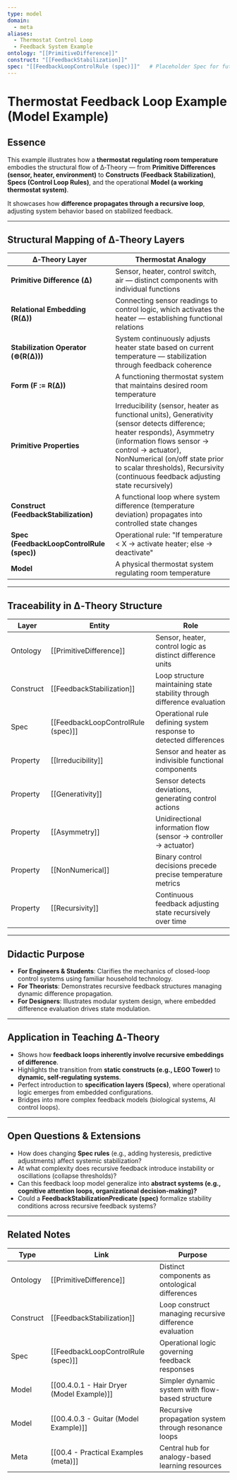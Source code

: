 ```yaml
---
type: model
domain:
  - meta
aliases:
  - Thermostat Control Loop
  - Feedback System Example
ontology: "[[PrimitiveDifference]]"
construct: "[[FeedbackStabilization]]"
spec: "[[FeedbackLoopControlRule (spec)]]"   # Placeholder Spec for future formalization
---
```


# Thermostat Feedback Loop Example (Model Example)

## Essence

This example illustrates how a **thermostat regulating room temperature** embodies the structural flow of ∆‑Theory — from **Primitive Differences (sensor, heater, environment)** to **Constructs (Feedback Stabilization)**, **Specs (Control Loop Rules)**, and the operational **Model (a working thermostat system)**.

It showcases how **difference propagates through a recursive loop**, adjusting system behavior based on stabilized feedback.

---

## Structural Mapping of ∆‑Theory Layers

|∆‑Theory Layer|Thermostat Analogy|
|---|---|
|**Primitive Difference (∆)**|Sensor, heater, control switch, air — distinct components with individual functions|
|**Relational Embedding (R(∆))**|Connecting sensor readings to control logic, which activates the heater — establishing functional relations|
|**Stabilization Operator (⊚(R(∆)))**|System continuously adjusts heater state based on current temperature — stabilization through feedback coherence|
|**Form (F := R(∆))**|A functioning thermostat system that maintains desired room temperature|
|**Primitive Properties**|Irreducibility (sensor, heater as functional units), Generativity (sensor detects difference; heater responds), Asymmetry (information flows sensor → control → actuator), NonNumerical (on/off state prior to scalar thresholds), Recursivity (continuous feedback adjusting state recursively)|
|**Construct (FeedbackStabilization)**|A functional loop where system difference (temperature deviation) propagates into controlled state changes|
|**Spec (FeedbackLoopControlRule (spec))**|Operational rule: "If temperature < X → activate heater; else → deactivate"|
|**Model**|A physical thermostat system regulating room temperature|

---

## Traceability in ∆‑Theory Structure

|Layer|Entity|Role|
|---|---|---|
|Ontology|[[PrimitiveDifference]]|Sensor, heater, control logic as distinct difference units|
|Construct|[[FeedbackStabilization]]|Loop structure maintaining state stability through difference evaluation|
|Spec|[[FeedbackLoopControlRule (spec)]]|Operational rule defining system response to detected differences|
|Property|[[Irreducibility]]|Sensor and heater as indivisible functional components|
|Property|[[Generativity]]|Sensor detects deviations, generating control actions|
|Property|[[Asymmetry]]|Unidirectional information flow (sensor → controller → actuator)|
|Property|[[NonNumerical]]|Binary control decisions precede precise temperature metrics|
|Property|[[Recursivity]]|Continuous feedback adjusting state recursively over time|

---

## Didactic Purpose

- **For Engineers & Students**: Clarifies the mechanics of closed-loop control systems using familiar household technology.
- **For Theorists**: Demonstrates recursive feedback structures managing dynamic difference propagation.
- **For Designers**: Illustrates modular system design, where embedded difference evaluation drives state modulation.

---

## Application in Teaching ∆‑Theory

- Shows how **feedback loops inherently involve recursive embeddings of difference**.
- Highlights the transition from **static constructs (e.g., LEGO Tower)** to **dynamic, self-regulating systems**.
- Perfect introduction to **specification layers (Specs)**, where operational logic emerges from embedded configurations.
- Bridges into more complex feedback models (biological systems, AI control loops).

---

## Open Questions & Extensions

- How does changing **Spec rules** (e.g., adding hysteresis, predictive adjustments) affect systemic stabilization?
- At what complexity does recursive feedback introduce instability or oscillations (collapse thresholds)?
- Can this feedback loop model generalize into **abstract systems (e.g., cognitive attention loops, organizational decision-making)?**
- Could a **FeedbackStabilizationPredicate (spec)** formalize stability conditions across recursive feedback systems?

---

## Related Notes

|Type|Link|Purpose|
|---|---|---|
|Ontology|[[PrimitiveDifference]]|Distinct components as ontological differences|
|Construct|[[FeedbackStabilization]]|Loop construct managing recursive difference evaluation|
|Spec|[[FeedbackLoopControlRule (spec)]]|Operational logic governing feedback responses|
|Model|[[00.4.0.1 - Hair Dryer (Model Example)]]|Simpler dynamic system with flow-based structure|
|Model|[[00.4.0.3 - Guitar (Model Example)]]|Recursive propagation system through resonance loops|
|Meta|[[00.4 - Practical Examples (meta)]]|Central hub for analogy-based learning resources|
